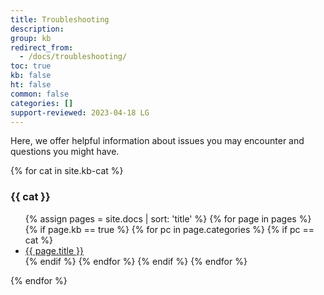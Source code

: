 ```yaml
---
title: Troubleshooting
description: 
group: kb
redirect_from:
  - /docs/troubleshooting/
toc: true
kb: false
ht: false
common: false
categories: []
support-reviewed: 2023-04-18 LG
---
```


Here, we offer helpful information about issues you may encounter and questions you might have.

{% for cat in site.kb-cat %}

### {{ cat }}

<ul>
    {% assign pages = site.docs | sort: 'title' %}
    {% for page in pages %}
        {% if page.kb == true %}
                {% for pc in page.categories %}
                    {% if pc == cat %}
                        <li><a href="{{site.baseurl}}{{page.url}}">{{ page.title }}</a></li>
                    {% endif %}   <!-- cat-match-p -->
                {% endfor %}  <!-- page-category -->
        {% endif %}   <!-- resource-p -->
    {% endfor %}  <!-- page -->
</ul>

{% endfor %}  <!-- cat -->
